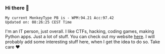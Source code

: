 ### Hi there 👋
<!-- PB START -->
```
My current MonkeyType PB is - WPM:94.21 Acc:97.42
Updated on: 08:26:25 CEST Time
```
<!-- PB END -->
I'm an IT person, just overall. I like CTFs, hacking, coding games, making Python apps. Just a lot of stuff.
You can check out my website [here](https://skill3472.github.io/).
I will probably add some interesting stuff here, when I get the idea to do so. Take care ❤️

